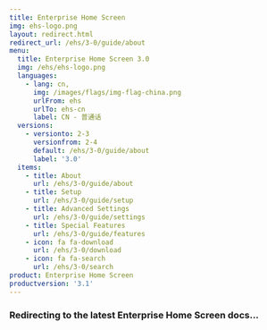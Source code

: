 ```yaml
---
title: Enterprise Home Screen
img: ehs-logo.png
layout: redirect.html
redirect_url: /ehs/3-0/guide/about
menu:
  title: Enterprise Home Screen 3.0
  img: /ehs/ehs-logo.png
  languages:
    - lang: cn,
      img: /images/flags/img-flag-china.png
      urlFrom: ehs
      urlTo: ehs-cn
      label: CN - 普通话
  versions:
    - versionto: 2-3
      versionfrom: 2-4
      default: /ehs/3-0/guide/about
      label: '3.0'
  items:
    - title: About
      url: /ehs/3-0/guide/about
    - title: Setup
      url: /ehs/3-0/guide/setup
    - title: Advanced Settings
      url: /ehs/3-0/guide/settings
    - title: Special Features
      url: /ehs/3-0/guide/features
    - icon: fa fa-download
      url: /ehs/3-0/download
    - icon: fa fa-search
      url: /ehs/3-0/search
product: Enterprise Home Screen
productversion: '3.1'
---
```


### Redirecting to the latest Enterprise Home Screen docs...











